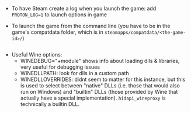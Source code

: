 * To have Steam create a log when you launch the game: add `PROTON_LOG=1` to launch options in game

* To launch the game from the command line (you have to be in the game's compatdata folder, which is in `steamapps/compatdata/<the-game-id>/`)
```WINEPREFIX="$(pwd)/pfx/" "~/.local/share/Steam/steamapps/common/Proton 8.0/dist/bin/wine" /path/to/Project64.exe 2>&1
```

* Useful Wine options:
    *  WINEDEBUG="+module" shows info about loading dlls & libraries, very useful for debugging issues
    *  WINEDLLPATH: look for dlls in a custom path
    * WINEDLLOVERRIDES: didnt seem to matter for this instance, but this is used to select between "native" DLLs (i.e. those that would also run on Windows) and "builtin" DLLs (those provided by Wine that actually have a special implementation). `hidapi_wineproxy` is technically a builtin DLL.
